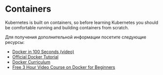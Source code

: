 # Containers

Kubernetes is built on containers, so before learning Kubernetes you should be comfortable running and building containers from scratch.

Для получения дополнительной информации посетите следующие ресурсы:

- [Docker in 100 Seconds (video)](https://www.youtube.com/watch?v=Gjnup-PuquQ)
- [Official Docker Tutorial](https://www.docker.com/101-tutorial/)
- [Docker Curriculum](https://docker-curriculum.com/)
- [Free 3 Hour Video Course on Docker for Beginners](https://www.youtube.com/watch?v=3c-iBn73dDE)
